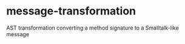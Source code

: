 message-transformation
======================

AST transformation converting a method signature to a Smalltalk-like message